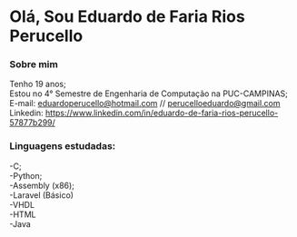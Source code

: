 # Olá, Sou Eduardo de Faria Rios Perucello
### Sobre mim
Tenho 19 anos;
<br>
Estou no 4° Semestre de Engenharia de Computação na PUC-CAMPINAS;
<br>
E-mail: eduardoperucello@hotmail.com // perucelloeduardo@gmail.com
<br>
Linkedin: https://www.linkedin.com/in/eduardo-de-faria-rios-perucello-57877b299/

### Linguagens estudadas:
-C;
<br>
-Python;
<br>
-Assembly (x86);
<br>
-Laravel (Básico)
<br>
-VHDL
<br>
-HTML
<br>
-Java
